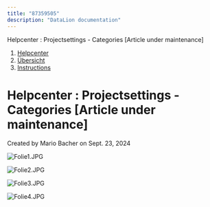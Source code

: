 ```yaml
---
title: "87359505"
description: "DataLion documentation"
---
```


Helpcenter : Projectsettings - Categories \[Article under maintenance\]  

1.  [Helpcenter](index.html)
2.  [Übersicht](2982609.html)
3.  [Instructions](Instructions_85524497.html)

# Helpcenter : Projectsettings - Categories \[Article under maintenance\]

Created by Mario Bacher on Sept. 23, 2024

![Folie1.JPG](/img/86900857.jpg?width=760)

![Folie2.JPG](/img/86900864.jpg?width=760)

![Folie3.JPG](/img/86900870.jpg?width=760)

![Folie4.JPG](/img/86900876.jpg?width=760)